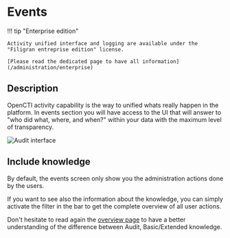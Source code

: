 # Events

!!! tip "Enterprise edition"

    Activity unified interface and logging are available under the "Filigran entreprise edition" license.

    [Please read the dedicated page to have all information](/administration/enterprise)

## Description

OpenCTI activity capability is the way to unified whats really happen in the platform.
In events section you will have access to the UI that will answer to "who did what, where, and when?" within your data with the maximum level of transparency. 

![Audit interface](../../assets/audit.png)

## Include knowledge

By default, the events screen only show you the administration actions done by the users.

If you want to see also the information about the knowledge, you can simply activate the filter in the bar to get the complete overview of all user actions.

Don't hesitate to read again the [overview page](overview.md) to have a better understanding of the difference between Audit, Basic/Extended knowledge.